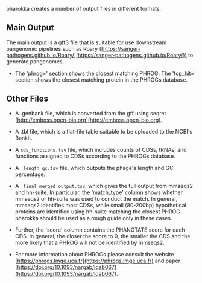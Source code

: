 pharokka creates a number of output files in different formats.

Main Output
----------
The main output is a gff3 file that is suitable for use downstream pangenomic pipelines such as Roary ([https://sanger-pathogens.github.io/Roary/](https://sanger-pathogens.github.io/Roary/)) to generate pangenomes.

* The 'phrog=' section shows the closest matching PHROG. The 'top_hit=' section shows the closest matching protein in the PHROGs database.

Other Files
------
* A .genbank file, which is converted from the gff using seqret [http://emboss.open-bio.org](http://emboss.open-bio.org).

* A .tbl file, which is a flat-file table suitable to be uploaded to the NCBI's Bankit.

* A `cds_functions.tsv` file, which includes counts of CDSs, tRNAs, and functions assigned to CDSs according to the PHROGs database.

* A `_length_gc.tsv` file, which outputs the phage's length and GC percentage.

* A `_final_merged_output.tsv`, which gives the full output from mmseqs2 and hh-suite. In particular, the 'match_type' column shows whether mmseqs2 or hh-suite was used to conduct the match. In general, mmseqs2 identifies most CDSs, while small (80-200bp) hypothetical proteins are identified using hh-suite matching the closest PHROG. pharokka should be used as a rough guide only in these cases.

* Further, the 'score' column contains the PHANOTATE score for each CDS. In general, the closer the score to 0, the smaller the CDS and the more likely that a PHROG will not be identified by mmseqs2.

* For more information about PHROGs please consult the website [https://phrogs.lmge.uca.fr](https://phrogs.lmge.uca.fr) and paper [https://doi.org/10.1093/nargab/lqab067](https://doi.org/10.1093/nargab/lqab067).
